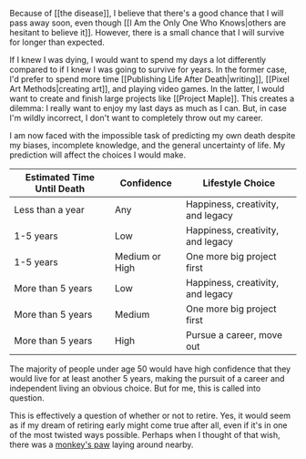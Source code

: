 Because of [[the disease]], I believe that there's a good chance that I will pass away soon, even though [[I Am the Only One Who Knows|others are hesitant to believe it]]. However, there is a small chance that I will survive for longer than expected.

If I knew I was dying, I would want to spend my days a lot differently compared to if I knew I was going to survive for years. In the former case, I'd prefer to spend more time [[Publishing Life After Death|writing]], [[Pixel Art Methods|creating art]], and playing video games. In the latter, I would want to create and finish large projects like [[Project Maple]]. This creates a dilemma: I really want to enjoy my last days as much as I can. But, in case I'm wildly incorrect, I don't want to completely throw out my career.

I am now faced with the impossible task of predicting my own death despite my biases, incomplete knowledge, and the general uncertainty of life. My prediction will affect the choices I would make.

| Estimated Time Until Death | Confidence     | Lifestyle Choice                  |
| -------------------------- | -------------- | --------------------------------- |
| Less than a year           | Any            | Happiness, creativity, and legacy |
| 1-5 years                  | Low            | Happiness, creativity, and legacy |
| 1-5 years                  | Medium or High | One more big project first        |
| More than 5 years          | Low            | Happiness, creativity, and legacy |
| More than 5 years          | Medium         | One more big project first        |
| More than 5 years          | High           | Pursue a career, move out         |

The majority of people under age 50 would have high confidence that they would live for at least another 5 years, making the pursuit of a career and independent living an obvious choice. But for me, this is called into question.

This is effectively a question of whether or not to retire. Yes, it would seem as if my dream of retiring early might come true after all, even if it's in one of the most twisted ways possible. Perhaps when I thought of that wish, there was a [monkey's paw](https://en.wikipedia.org/wiki/The_Monkey%27s_Paw) laying around nearby.